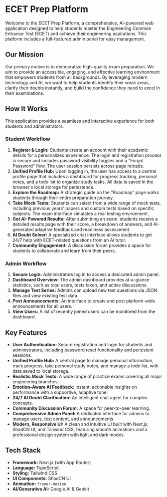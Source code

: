 # ECET Prep Platform

Welcome to the ECET Prep Platform, a comprehensive, AI-powered web application designed to help students master the Engineering Common Entrance Test (ECET) and achieve their engineering aspirations. This platform includes a full-featured admin panel for easy management.

## Our Mission

Our primary motive is to democratize high-quality exam preparation. We aim to provide an accessible, engaging, and effective learning environment that empowers students from all backgrounds. By leveraging modern technology and AI, we want to help students identify their weak areas, clarify their doubts instantly, and build the confidence they need to excel in their examinations.

## How It Works

This application provides a seamless and interactive experience for both students and administrators.

### Student Workflow

1.  **Register & Login:** Students create an account with their academic details for a personalized experience. The login and registration process is secure and includes password visibility toggles and a "Forgot Password" flow. The user session persists across page reloads.
2.  **Unified Profile Hub:** Upon logging in, the user has access to a central profile page that includes a dashboard for progress tracking, personal notes, and a todo list to organize study tasks. All data is saved in the browser's local storage for persistence.
3.  **Explore the Roadmap:** A strategic guide on the "Roadmap" page walks students through their entire preparation journey.
4.  **Take Mock Tests:** Students can select from a wide range of mock tests, including previous years' papers and custom tests based on specific subjects. The exam interface simulates a real testing environment.
5.  **Get AI-Powered Results:** After submitting an exam, students receive a detailed results page with their score, a breakdown of answers, and AI-generated adaptive feedback and readiness assessment.
6.  **AI Doubt Solver:** A specialized chat interface allows students to get 24/7 help with ECET-related questions from an AI tutor.
7.  **Community Engagement:** A discussion forum provides a space for students to collaborate and learn from their peers.

### Admin Workflow

1.  **Secure Login:** Administrators log in to access a dedicated admin panel.
2.  **Dashboard Overview:** The admin dashboard provides at-a-glance statistics, such as total users, tests taken, and active discussions.
3.  **Manage Test Series:** Admins can upload new test questions via JSON files and view existing test data.
4.  **Post Announcements:** An interface to create and post platform-wide announcements for all users.
5.  **View Users:** A list of recently joined users can be monitored from the dashboard.

## Key Features

-   **User Authentication:** Secure registration and login for students and administrators, including password reset functionality and persistent sessions.
-   **Unified Profile Hub:** A central page to manage personal information, track progress, take personal study notes, and manage a todo list, with data saved to local storage.
-   **Realistic Mock Tests:** A wide range of practice exams covering all major engineering branches.
-   **Emotion-Aware AI Feedback:** Instant, actionable insights on performance with a supportive, adaptive tone.
-   **24/7 AI Doubt Clarification:** An intelligent chat agent for complex concepts.
-   **Community Discussion Forum:** A space for peer-to-peer learning.
-   **Comprehensive Admin Panel:** A dedicated interface for admins to manage users, test content, and announcements.
-   **Modern, Responsive UI:** A clean and intuitive UI built with Next.js, ShadCN UI, and Tailwind CSS, featuring smooth animations and a professional design system with light and dark modes.

## Tech Stack

-   **Framework:** Next.js (with App Router)
-   **Language:** TypeScript
-   **Styling:** Tailwind CSS
-   **UI Components:** ShadCN UI
-   **Animation:** `framer-motion`
-   **AI/Generative AI:** Google AI & Genkit
